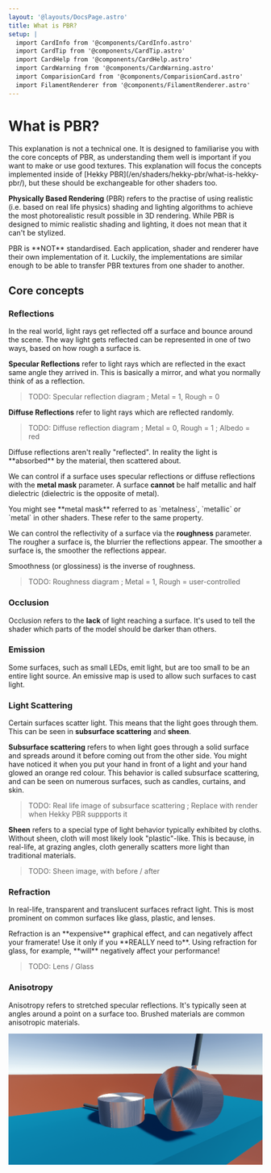 ```yaml
---
layout: '@layouts/DocsPage.astro'
title: What is PBR?
setup: | 
  import CardInfo from '@components/CardInfo.astro'
  import CardTip from '@components/CardTip.astro'
  import CardHelp from '@components/CardHelp.astro'
  import CardWarning from '@components/CardWarning.astro'
  import ComparisionCard from '@components/ComparisionCard.astro'
  import FilamentRenderer from '@components/FilamentRenderer.astro'
---
```

# What is PBR?

<CardInfo title="Note">
This explanation is not a technical one. It is designed to familiarise you with the core concepts of PBR, as understanding them well is important if you want to make or use good textures. This explanation will focus the concepts implemented inside of [Hekky PBR](/en/shaders/hekky-pbr/what-is-hekky-pbr/), but these should be exchangeable for other shaders too.
</CardInfo>

**Physically Based Rendering** (PBR) refers to the practise of using realistic (i.e. based on real life physics) shading and lighting algorithms to achieve the most photorealistic result possible in 3D rendering. While PBR is designed to mimic realistic shading and lighting, it does not mean that it can't be stylized.

<CardInfo title="Standardisation">
PBR is **NOT** standardised. Each application, shader and renderer have their own implementation of it. Luckily, the implementations are similar enough to be able to transfer PBR textures from one shader to another.
</CardInfo>

## Core concepts

### Reflections

In the real world, light rays get reflected off a surface and bounce around the scene. The way light gets reflected can be represented in one of two ways, based on how rough a surface is.

**Specular Reflections** refer to light rays which are reflected in the exact same angle they arrived in. This is basically a mirror, and what you normally think of as a reflection.

> TODO: Specular reflection diagram ; Metal = 1, Rough = 0

<FilamentRenderer id="metallic" />

**Diffuse Reflections** refer to light rays which are reflected randomly.

> TODO: Diffuse reflection diagram ; Metal = 0, Rough = 1 ; Albedo = red

<CardTip title="Light scattering">
Diffuse reflections aren't really "reflected". In reality the light is **absorbed** by the material, then scattered about.
</CardTip>

We can control if a surface uses specular reflections or diffuse reflections with the **metal mask** parameter. A surface **cannot** be half metallic and half dielectric (dielectric is the opposite of metal).

<CardHelp title="Other pipelines">
You might see **metal mask** referred to as `metalness`, `metallic` or `metal` in other shaders. These refer to the same property.
</CardHelp>

We can control the reflectivity of a surface via the **roughness** parameter. The rougher a surface is, the blurrier the reflections appear. The smoother a surface is, the smoother the reflections appear.

<CardInfo title="Smoothness">
Smoothness (or glossiness) is the inverse of roughness.
</CardInfo>

> TODO: Roughness diagram ; Metal = 1, Rough = user-controlled

### Occlusion

Occlusion refers to the **lack** of light reaching a surface. It's used to tell the shader which parts of the model should be darker than others.

<ComparisionCard beforeSrc="/shared/img/ao-off.png" beforeTxt="Ambient Occlusion Off" afterSrc="/shared/img/ao-on.png" afterTxt="Ambient Occlusion On"/>

### Emission

Some surfaces, such as small LEDs, emit light, but are too small to be an entire light source. An emissive map is used to allow such surfaces to cast light.

### Light Scattering

Certain surfaces scatter light. This means that the light goes through them. This can be seen in **subsurface scattering** and **sheen**.

**Subsurface scattering** refers to when light goes through a solid surface and spreads around it before coming out from the other side. You might have noticed it when you put your hand in front of a light and your hand glowed an orange red colour. This behavior is called subsurface scattering, and can be seen on numerous surfaces, such as candles, curtains, and skin.

> TODO: Real life image of subsurface scattering ; Replace with render when Hekky PBR suppports it

**Sheen** refers to a special type of light behavior typically exhibited by cloths. Without sheen, cloth will most likely look "plastic"-like. This is because, in real-life, at grazing angles, cloth generally scatters more light than traditional materials.

> TODO: Sheen image, with before / after

### Refraction

In real-life, transparent and translucent surfaces refract light. This is most prominent on common surfaces like glass, plastic, and lenses.

<CardWarning title="Performance">
Refraction is an **expensive** graphical effect, and can negatively affect your framerate! Use it only if you **REALLY need to**. Using refraction for glass, for example, **will** negatively affect your performance!
</CardWarning>

> TODO: Lens / Glass

### Anisotropy

Anisotropy refers to stretched specular reflections. It's typically seen at angles around a point on a surface too. Brushed materials are common anisotropic materials.

![Anisotropy example](/shared/img/aniso-example.png)